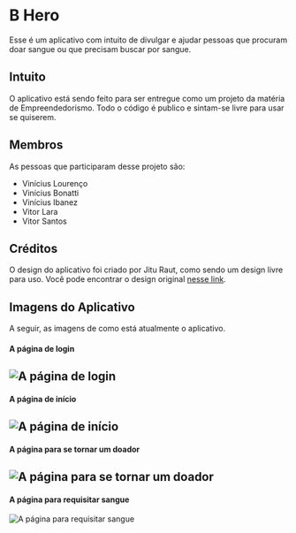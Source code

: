 # B Hero
Esse é um aplicativo com intuito de divulgar e ajudar pessoas que procuram doar sangue ou que precisam buscar por sangue.

## Intuito
O aplicativo está sendo feito para ser entregue como um projeto da matéria de Empreendedorismo. Todo o código é publico e sintam-se livre para usar se quiserem.

## Membros
As pessoas que participaram desse projeto são:

- Vinícius Lourenço
- Vinícius Bonatti
- Vinícius Ibanez
- Vitor Lara
- Vitor Santos

## Créditos
O design do aplicativo foi criado por Jitu Raut, como sendo um design livre para uso.
Você pode encontrar o design original [nesse link](https://www.behance.net/gallery/69827321/B-Hero-Blood-donation-app-free-UI-kit).

## Imagens do Aplicativo
A seguir, as imagens de como está atualmente o aplicativo.

#### A página de login

![A página de login](git_images/login.png)
---
#### A página de início

![A página de início](git_images/home.png)
---
#### A página para se tornar um doador

![A página para se tornar um doador](git_images/become-donor.png)
---
#### A página para requisitar sangue

![A página para requisitar sangue](git_images/request-blood.png)

